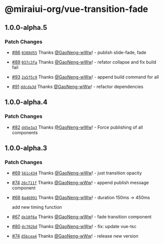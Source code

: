 # @miraiui-org/vue-transition-fade

## 1.0.0-alpha.5

### Patch Changes

- [#86](https://github.com/GaoNeng-wWw/mirai-ui/pull/86) [`0388d55`](https://github.com/GaoNeng-wWw/mirai-ui/commit/0388d5525138d3af5816820b6ee1dc02146b7ffd) Thanks [@GaoNeng-wWw](https://github.com/GaoNeng-wWw)! - publish slide-fade, fade

- [#89](https://github.com/GaoNeng-wWw/mirai-ui/pull/89) [`037c3fa`](https://github.com/GaoNeng-wWw/mirai-ui/commit/037c3fab0563615803f27ffb9fed21d1d3a50d14) Thanks [@GaoNeng-wWw](https://github.com/GaoNeng-wWw)! - refator collapse and fix build fail

- [#93](https://github.com/GaoNeng-wWw/mirai-ui/pull/93) [`2a5f5c9`](https://github.com/GaoNeng-wWw/mirai-ui/commit/2a5f5c9db1a44cacf5d266559b1936a741565b26) Thanks [@GaoNeng-wWw](https://github.com/GaoNeng-wWw)! - append build command for all

- [#91](https://github.com/GaoNeng-wWw/mirai-ui/pull/91) [`ddcda3d`](https://github.com/GaoNeng-wWw/mirai-ui/commit/ddcda3d5435a5f18e60a5c2a0ff4e9b8e8ad3419) Thanks [@GaoNeng-wWw](https://github.com/GaoNeng-wWw)! - refactor dependencies

## 1.0.0-alpha.4

### Patch Changes

- [#82](https://github.com/GaoNeng-wWw/mirai-ui/pull/82) [`d45e3a3`](https://github.com/GaoNeng-wWw/mirai-ui/commit/d45e3a39c1fe2bf2bb5b4730769628051abd540e) Thanks [@GaoNeng-wWw](https://github.com/GaoNeng-wWw)! - Force publishing of all components

## 1.0.0-alpha.3

### Patch Changes

- [#69](https://github.com/GaoNeng-wWw/mirai-ui/pull/69) [`561c434`](https://github.com/GaoNeng-wWw/mirai-ui/commit/561c434e9dbca1a1f9d6cadaac20963234ef421f) Thanks [@GaoNeng-wWw](https://github.com/GaoNeng-wWw)! - just transition opacity

- [#74](https://github.com/GaoNeng-wWw/mirai-ui/pull/74) [`26c711f`](https://github.com/GaoNeng-wWw/mirai-ui/commit/26c711f4a12c76ef9aa8f9efa130ac5556abdc32) Thanks [@GaoNeng-wWw](https://github.com/GaoNeng-wWw)! - append publish message component

- [#68](https://github.com/GaoNeng-wWw/mirai-ui/pull/68) [`8a46991`](https://github.com/GaoNeng-wWw/mirai-ui/commit/8a46991826150eaed5653d161665738f0918f250) Thanks [@GaoNeng-wWw](https://github.com/GaoNeng-wWw)! - duration 150ms -> 450ms

  add new timing function

- [#67](https://github.com/GaoNeng-wWw/mirai-ui/pull/67) [`de10f6a`](https://github.com/GaoNeng-wWw/mirai-ui/commit/de10f6aa3da23aa581eb7b0340e71e2c12228b09) Thanks [@GaoNeng-wWw](https://github.com/GaoNeng-wWw)! - fade transition component

- [#80](https://github.com/GaoNeng-wWw/mirai-ui/pull/80) [`dc702bd`](https://github.com/GaoNeng-wWw/mirai-ui/commit/dc702bd61c66213385a4af3e084be9b46355ae5f) Thanks [@GaoNeng-wWw](https://github.com/GaoNeng-wWw)! - fix: update vue-tsc

- [#74](https://github.com/GaoNeng-wWw/mirai-ui/pull/74) [`d5bcea4`](https://github.com/GaoNeng-wWw/mirai-ui/commit/d5bcea4df932b0f6b7822fea835f5e12938640f1) Thanks [@GaoNeng-wWw](https://github.com/GaoNeng-wWw)! - release new version
